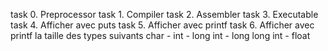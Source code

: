 task 0. Preprocessor
 task 1. Compiler
 task 2. Assembler
 task 3. Executable
 task 4. Afficher avec puts 
 task 5. Afficher avec printf 
 task 6. Afficher avec printf la taille des types suivants
 	 char - int - long int - long long int - float
